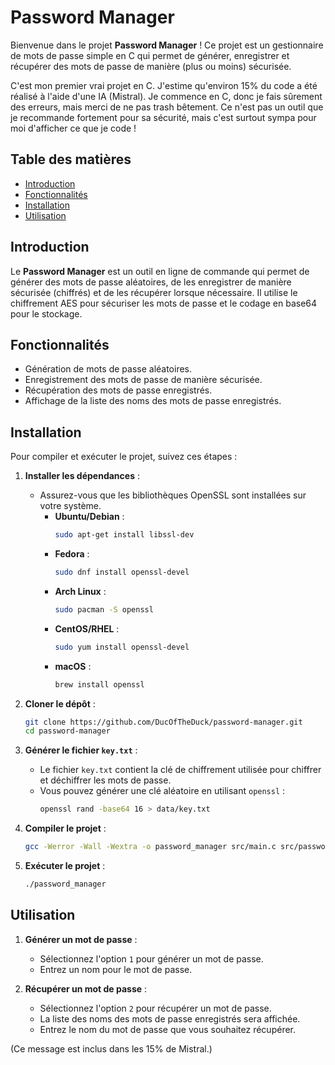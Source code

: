 # Password Manager

Bienvenue dans le projet **Password Manager** ! Ce projet est un gestionnaire de mots de passe simple en C qui permet de générer, enregistrer et récupérer des mots de passe de manière (plus ou moins) sécurisée.

C'est mon premier vrai projet en C. J'estime qu'environ 15% du code a été réalisé à l'aide d'une IA (Mistral). Je commence en C, donc je fais sûrement des erreurs, mais merci de ne pas trash bêtement. Ce n'est pas un outil que je recommande fortement pour sa sécurité, mais c'est surtout sympa pour moi d'afficher ce que je code !

## Table des matières

- [Introduction](#introduction)
- [Fonctionnalités](#fonctionnalités)
- [Installation](#installation)
- [Utilisation](#utilisation)

## Introduction

Le **Password Manager** est un outil en ligne de commande qui permet de générer des mots de passe aléatoires, de les enregistrer de manière sécurisée (chiffrés) et de les récupérer lorsque nécessaire. Il utilise le chiffrement AES pour sécuriser les mots de passe et le codage en base64 pour le stockage.

## Fonctionnalités

- Génération de mots de passe aléatoires.
- Enregistrement des mots de passe de manière sécurisée.
- Récupération des mots de passe enregistrés.
- Affichage de la liste des noms des mots de passe enregistrés.

## Installation

Pour compiler et exécuter le projet, suivez ces étapes :

1. **Installer les dépendances** :
   - Assurez-vous que les bibliothèques OpenSSL sont installées sur votre système.
     - **Ubuntu/Debian** :
       ```sh
       sudo apt-get install libssl-dev
       ```
     - **Fedora** :
       ```sh
       sudo dnf install openssl-devel
       ```
     - **Arch Linux** :
       ```sh
       sudo pacman -S openssl
       ```
     - **CentOS/RHEL** :
       ```sh
       sudo yum install openssl-devel
       ```
     - **macOS** :
       ```sh
       brew install openssl
       ```

2. **Cloner le dépôt** :
   ```sh
   git clone https://github.com/DucOfTheDuck/password-manager.git
   cd password-manager
   ```

3. **Générer le fichier `key.txt`** :
   - Le fichier `key.txt` contient la clé de chiffrement utilisée pour chiffrer et déchiffrer les mots de passe.
   - Vous pouvez générer une clé aléatoire en utilisant `openssl` :
     ```sh
     openssl rand -base64 16 > data/key.txt
     ```

4. **Compiler le projet** :
   ```sh
   gcc -Werror -Wall -Wextra -o password_manager src/main.c src/password_generator.c src/password_manager.c src/encryption.c -Iinclude -lssl -lcrypto
   ```

5. **Exécuter le projet** :
   ```sh
   ./password_manager
   ```

## Utilisation

1. **Générer un mot de passe** :
   - Sélectionnez l'option `1` pour générer un mot de passe.
   - Entrez un nom pour le mot de passe.

2. **Récupérer un mot de passe** :
   - Sélectionnez l'option `2` pour récupérer un mot de passe.
   - La liste des noms des mots de passe enregistrés sera affichée.
   - Entrez le nom du mot de passe que vous souhaitez récupérer.





(Ce message est inclus dans les 15% de Mistral.)